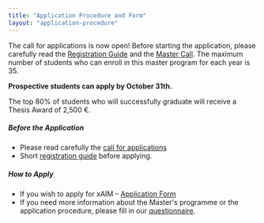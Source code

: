 ```yaml
---
title: "Application Procedure and Form"
layout: "application-procedure"
---
```


The call for applications is now open! Before starting the application, please carefully read the [Registration Guide](/how-to-apply/registration-guide) and the [Master Call](/how-to-apply/call-for-applications). The maximum number of students who can enroll in this master program for each year is 35.

**Prospective students can apply by October 31th.**

The top 80% of students who will successfully graduate will receive a Thesis Award of 2,500 €.

##### Before the Application
- Please read carefully the [call for applications](/how-to-apply/call-for-applications)
- Short [registration guide](/how-to-apply/registration-guide) before applying.

##### How to Apply  
- If you wish to apply for xAIM – [Application Form](https://studentionline.unipv.it/esse3/Home.do;jsessionid=F90A62F1279E9D8D424554A14B5CCC9B.esse3-unipv-prod-02?cod_lingua=eng)
- If you need more information about the Master's programme or the application procedure, please fill in our [questionnaire](/how-to-apply/questionnaire).
